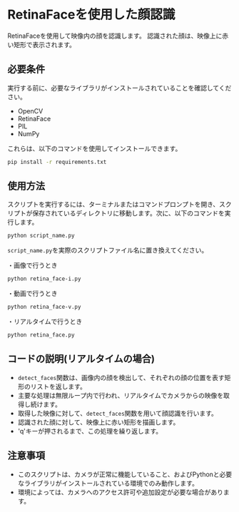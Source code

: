 # RetinaFaceを使用した顔認識
RetinaFaceを使用して映像内の顔を認識します。
認識された顔は、映像上に赤い矩形で表示されます。

## 必要条件

実行する前に、必要なライブラリがインストールされていることを確認してください。

- OpenCV
- RetinaFace
- PIL
- NumPy

これらは、以下のコマンドを使用してインストールできます。

```bash
pip install -r requirements.txt
```

## 使用方法

スクリプトを実行するには、ターミナルまたはコマンドプロンプトを開き、スクリプトが保存されているディレクトリに移動します。次に、以下のコマンドを実行します。

```bash
python script_name.py
```

`script_name.py`を実際のスクリプトファイル名に置き換えてください。

・画像で行うとき
```bash
python retina_face-i.py
```
・動画で行うとき
```bash
python retina_face-v.py
```
・リアルタイムで行うとき
```bash
python retina_face.py
```

## コードの説明(リアルタイムの場合)

- `detect_faces`関数は、画像内の顔を検出して、それぞれの顔の位置を表す矩形のリストを返します。
- 主要な処理は無限ループ内で行われ、リアルタイムでカメラからの映像を取得し続けます。
- 取得した映像に対して、`detect_faces`関数を用いて顔認識を行います。
- 認識された顔に対して、映像上に赤い矩形を描画します。
- 'q'キーが押されるまで、この処理を繰り返します。

## 注意事項

- このスクリプトは、カメラが正常に機能していること、およびPythonと必要なライブラリがインストールされている環境でのみ動作します。
- 環境によっては、カメラへのアクセス許可や追加設定が必要な場合があります。